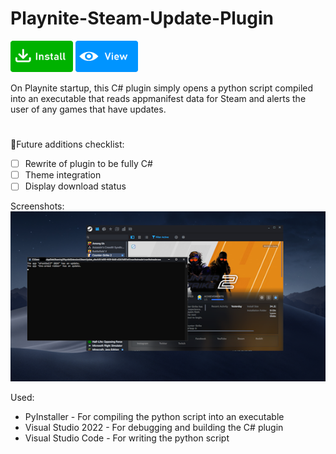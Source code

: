 # Playnite-Steam-Update-Plugin
<img href="playnite://playnite/installaddon/SteamUpdate_e9ecfc93-b000-4439-8dd8-a52b7b887a43" src="buttons/install.png" width="100" height="50"></img>
<img href="https://playnite.link/addons.html#SteamUpdate_e9ecfc93-b000-4439-8dd8-a52b7b887a43" src="buttons/view.png" width="100" height="50"></img>

On Playnite startup, this C# plugin simply opens a python script compiled into an executable that reads appmanifest data for Steam and alerts the user of any games that have updates.
#
🔆Future additions checklist:<br>
- [ ] Rewrite of plugin to be fully C#<br>
- [ ] Theme integration<br>
- [ ] Display download status<br>

Screenshots:<br>
<img src="/screenshots/main_thumb.png">

Used:<br>
- PyInstaller - For compiling the python script into an executable<br>
- Visual Studio 2022 - For debugging and building the C# plugin<br>
- Visual Studio Code - For writing the python script
